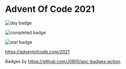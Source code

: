 # Advent Of Code 2021

![day badge](https://img.shields.io/badge/day%20📅-5-blue?style=for-the-badge)

![completed badge](https://img.shields.io/badge/days%20completed-5-red?style=for-the-badge)

![star badge](https://img.shields.io/badge/stars%20⭐-10-yellow?style=for-the-badge)

<https://adventofcode.com/2021>

Badges by <https://github.com/J0B10/aoc-badges-action>.
